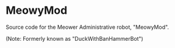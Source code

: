 # MeowyMod
Source code for the Meower Administrative robot, "MeowyMod".

(Note: Formerly known as "DuckWithBanHammerBot")
